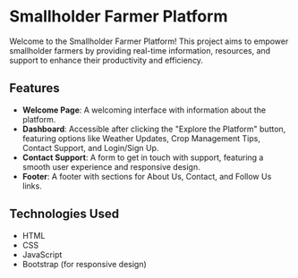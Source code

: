 # Smallholder Farmer Platform

Welcome to the Smallholder Farmer Platform! This project aims to empower smallholder farmers by providing real-time information, resources, and support to enhance their productivity and efficiency.

## Features

- **Welcome Page**: A welcoming interface with information about the platform.
- **Dashboard**: Accessible after clicking the "Explore the Platform" button, featuring options like Weather Updates, Crop Management Tips, Contact Support, and Login/Sign Up.
- **Contact Support**: A form to get in touch with support, featuring a smooth user experience and responsive design.
- **Footer**: A footer with sections for About Us, Contact, and Follow Us links.

## Technologies Used

- HTML
- CSS
- JavaScript
- Bootstrap (for responsive design)


